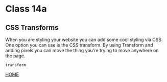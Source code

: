 # Class 14a

## CSS Transforms
When you are styling your website you can add some cool styling via CSS. One option you can use is the CSS transform. By using Transform and adding pixels you can move the thing you're trying to move anywhere on the page.

```
transform
```


[HOME](README.md)